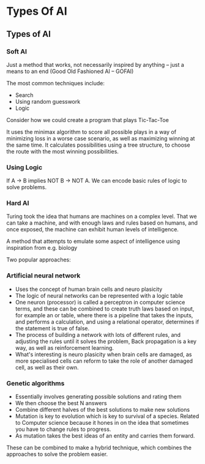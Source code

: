 # Types Of AI

## Types of AI

### Soft AI

Just a method that works, not necessarily inspired by anything – just a means to an end \(Good Old Fashioned AI – GOFAI\)

The most common techniques include:

* Search
* Using random guesswork
* Logic

Consider how we could create a program that plays Tic-Tac-Toe

It uses the minimax algorithm to score all possible plays in a way of minimizing loss in a worse case scenario, as well as maximizing winning at the same time. It calculates possibilities using a tree structure, to choose the route with the most winning possibilities.

### Using Logic

If A -&gt; B implies NOT B -&gt; NOT A. We can encode basic rules of logic to solve problems. 

### Hard AI

Turing took the idea that humans are machines on a complex level. That we can take a machine, and with enough laws and rules based on humans, and once exposed, the machine can exhibit human levels of intelligence.

A method that attempts to emulate some aspect of intelligence using inspiration from e.g. biology

Two popular approaches:

### Artificial neural network

* Uses the concept of human brain cells and neuro plasicity
* The logic of neural networks can be represented with a logic table
* One neuron \(processor\) is called a perceptron in computer science terms, and these can be combined to create truth laws based on input, for example an or table, where there is a pipeline that takes the inputs, and performs a calculation, and using a relational operator, determines if the statement is true of false.
* The process of building a network with lots of different rules, and adjusting the rules until it solves the problem, Back propagation is a key way, as well as reinforcement learning.
* What's interesting is neuro plasicity when brain cells are damaged, as more specialised cells can reform to take the role of another damaged cell, as well as their own.

### Genetic algorithms

* Essentially involves generating possible solutions and rating them
* We then choose the best N answers
* Combine different halves of the best solutions to make new solutions
* Mutation is key to evolution which is key to survival of a species. Related to Computer science because it hones in on the idea that sometimes you have to change rules to progress.
* As mutation takes the best ideas of an entity and carries them forward.

These can be combined to make a hybrid technique, which combines the approaches to solve the problem easier.


